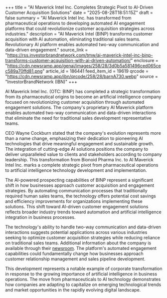 +++
title = "AI Maverick Intel Inc. Completes Strategic Pivot to AI-Driven Customer Acquisition Solutions"
date = "2025-08-28T18:51:15Z"
draft = false
summary = "AI Maverick Intel Inc. has transformed from pharmaceutical operations to developing automated AI engagement platforms that could revolutionize customer acquisition strategies across industries."
description = "AI Maverick Intel (BINP) transforms customer acquisition with AI automation, eliminating traditional sales teams. Revolutionary AI platform enables automated two-way communication and data-driven engagement."
source_link = "https://rss.investorbrandnetwork.com/tmw/ai-maverick-intel-inc-binp-transforms-customer-acquisition-with-ai-driven-automation/"
enclosure = "https://cdn.newsramp.app/genai/images/258/28/3d0b5a581496ced065cec589a70ffd81.png"
article_id = 186441
feed_item_id = 19619
qrcode = "https://cdn.newsramp.app/ibn/qrcode/258/28/barnA730.webp"
source = "InvestorBrandNetwork (IBN)"
+++

<p>AI Maverick Intel Inc. (OTC: BINP) has completed a strategic transformation from its pharmaceutical origins to become an artificial intelligence company focused on revolutionizing customer acquisition through automated engagement solutions. The company's proprietary AI Maverick platform enables automated two-way communication and data-driven interactions that eliminate the need for traditional sales development representative teams.</p><p>CEO Wayne Cockburn stated that the company's evolution represents more than a name change, emphasizing their dedication to pioneering AI technologies that drive meaningful engagement and sustainable growth. The integration of cutting-edge AI solutions positions the company to deliver unparalleled value to clients and stakeholders according to company leadership. This transformation from Bionoid Pharma Inc. to AI Maverick Intel Inc. marks a complete strategic pivot from pharmaceutical operations to artificial intelligence technology development and implementation.</p><p>The AI-powered prospecting capabilities of BINP represent a significant shift in how businesses approach customer acquisition and engagement strategies. By automating communication processes that traditionally required human sales teams, the technology offers potential cost savings and efficiency improvements for organizations implementing these solutions. This shift toward AI-driven customer engagement solutions reflects broader industry trends toward automation and artificial intelligence integration in business processes.</p><p>The technology's ability to handle two-way communication and data-driven interactions suggests potential applications across various industries seeking to optimize customer acquisition strategies while reducing reliance on traditional sales teams. Additional information about the company is available through their <a href="https://ibn.fm/BINP" rel="nofollow" target="_blank">newsroom</a>. The platform's automated engagement capabilities could fundamentally change how businesses approach customer relationship management and sales pipeline development.</p><p>This development represents a notable example of corporate transformation in response to the growing importance of artificial intelligence in business operations. The move from pharmaceuticals to AI technology demonstrates how companies are adapting to capitalize on emerging technological trends and market opportunities in the rapidly evolving digital landscape.</p>